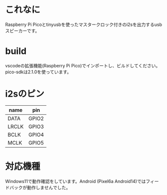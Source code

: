 # これなに
Raspberry Pi Picoとtinyusbを使ったマスタークロック付きのi2sを出力するusbスピーカーです。

# build
vscodeの拡張機能(Raspberry Pi Pico)でインポートし、ビルドしてください。
pico-sdkは2.1.0を使っています。

# i2sのピン
|name|pin|
|----|---|
|DATA|GPIO2|
|LRCLK|GPIO3|
|BCLK|GPIO4|
|MCLK|GPIO5|

# 対応機種
Windows11で動作確認をしています。Android (Pixel6a Android14)ではフィードバックが動作しませんでした。